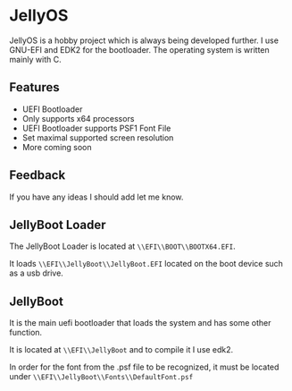 
# JellyOS 

JellyOS is a hobby project which is always being developed further.
I use GNU-EFI and EDK2 for the bootloader.
The operating system is written mainly with C.


## Features

- UEFI Bootloader
- Only supports x64 processors
- UEFI Bootloader supports PSF1 Font File
- Set maximal supported screen resolution
- More coming soon


## Feedback

If you have any ideas I should add let me know.


## JellyBoot Loader

The JellyBoot Loader is located at `\\EFI\\BOOT\\BOOTX64.EFI`.

It loads `\\EFI\\JellyBoot\\JellyBoot.EFI` located on the boot device such as a usb drive.

## JellyBoot

It is the main uefi bootloader that loads the system and has some other function.

It is located at `\\EFI\\JellyBoot` and to compile it I use edk2.

In order for the font from the .psf file to be recognized, it must be located under `\\EFI\\JellyBoot\\Fonts\\DefaultFont.psf`
